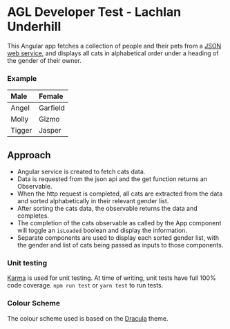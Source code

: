 # AGL Developer Test - Lachlan Underhill

This Angular app fetches a collection of people and their pets from a [JSON web service](http://agl-developer-test.azurewebsites.net/people.json), and displays all cats in alphabetical order under a heading of the gender of their owner.

### Example

| Male   | Female   |
| :----- | :------- |
| Angel  | Garfield |
| Molly  | Gizmo    |
| Tigger | Jasper   |

## Approach

* Angular service is created to fetch cats data.
* Data is requested from the json api and the get function returns an Observable.
* When the http request is completed, all cats are extracted from the data and sorted alphabetically in their relevant gender list.
* After sorting the cats data, the observable returns the data and completes.
* The completion of the cats observable as called by the App component will toggle an `isLoaded` boolean and display the information.
* Separate components are used to display each sorted gender list, with the gender and list of cats being passed as inputs to those components.

### Unit testing

[Karma](https://karma-runner.github.io) is used for unit testing. At time of writing, unit tests have full 100% code coverage. `npm run test` or `yarn test` to run tests.

### Colour Scheme

The colour scheme used is based on the [Dracula](https://draculatheme.com/) theme.

